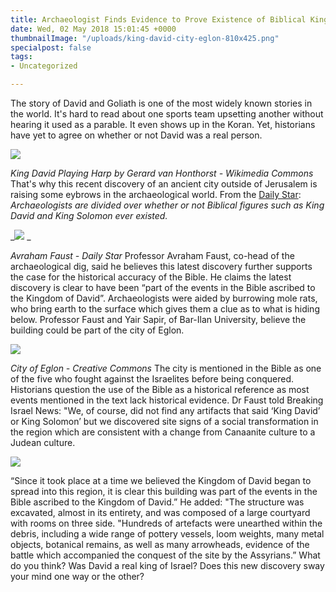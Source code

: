 ```yaml
---
title: Archaeologist Finds Evidence to Prove Existence of Biblical King David
date: Wed, 02 May 2018 15:01:45 +0000
thumbnailImage: "/uploads/king-david-city-eglon-810x425.png"
specialpost: false
tags:
- Uncategorized

---
```

The story of David and Goliath is one of the most widely known stories in the world. It's hard to read about one sports team upsetting another without hearing it used as a parable. It even shows up in the Koran. Yet, historians have yet to agree on whether or not David was a real person. 

![](http://newsattorneys.staging.wpengine.com/wp-content/uploads/2018/05/King_David_Playing_the_Harp-Gerard_van_Honthorst-Google-Art-Project.jpg) 

_King David Playing Harp by Gerard van Honthorst - Wikimedia Commons_ That's why this recent discovery of an ancient city outside of Jerusalem is raising some eybrows in the archaeological world. From the [Daily Star](https://www.dailystar.co.uk/news/world-news/699592/bible-historical-evidence-israel-king-david-jesus-christ-city-found-eglon-avraham-faust): _Archaeologists are divided over whether or not Biblical figures such as King David and King Solomon ever existed._ 

_![](http://newsattorneys.staging.wpengine.com/wp-content/uploads/2018/05/avraham-faust-daily-star.jpg) _

_Avraham Faust - Daily Star_ Professor Avraham Faust, co-head of the archaeological dig, said he believes this latest discovery further supports the case for the historical accuracy of the Bible. He claims the latest discovery is clear to have been “part of the events in the Bible ascribed to the Kingdom of David”. Archaeologists were aided by burrowing mole rats, who bring earth to the surface which gives them a clue as to what is hiding below. Professor Faust and Yair Sapir, of Bar-Ilan University, believe the building could be part of the city of Eglon. 

![](http://newsattorneys.staging.wpengine.com/wp-content/uploads/2018/05/king-david-eglon-creative-commons.jpg) 

_City of Eglon - Creative Commons_ The city is mentioned in the Bible as one of the five who fought against the Israelites before being conquered. Historians question the use of the Bible as a historical reference as most events mentioned in the text lack historical evidence. Dr Faust told Breaking Israel News: "We, of course, did not find any artifacts that said ‘King David’ or King Solomon’ but we discovered site signs of a social transformation in the region which are consistent with a change from Canaanite culture to a Judean culture. 

![](http://newsattorneys.staging.wpengine.com/wp-content/uploads/2018/05/king-david-eglon-creative-commons2.jpg) 

“Since it took place at a time we believed the Kingdom of David began to spread into this region, it is clear this building was part of the events in the Bible ascribed to the Kingdom of David.” He added: "The structure was excavated, almost in its entirety, and was composed of a large courtyard with rooms on three side. "Hundreds of artefacts were unearthed within the debris, including a wide range of pottery vessels, loom weights, many metal objects, botanical remains, as well as many arrowheads, evidence of the battle which accompanied the conquest of the site by the Assyrians.” What do you think? Was David a real king of Israel? Does this new discovery sway your mind one way or the other?